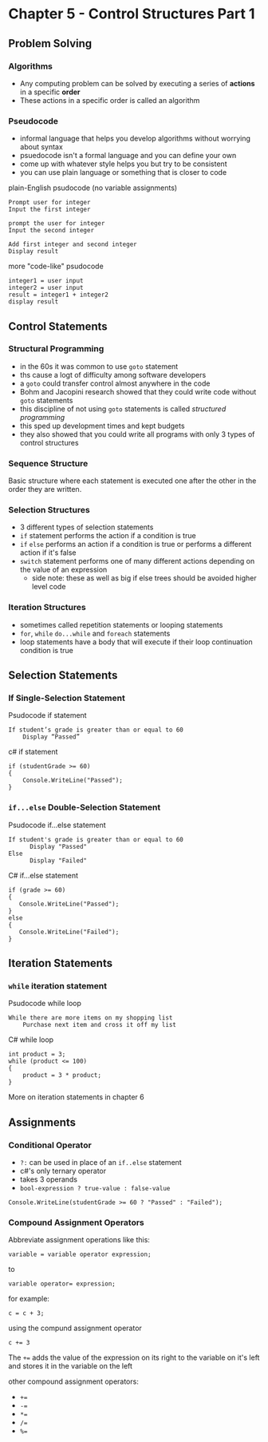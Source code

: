# Chapter 5 - Control Structures Part 1 #

## Problem Solving ##

### Algorithms ###

* Any computing problem can be solved by executing a series of **actions** in a specific **order**
* These actions in a specific order is called an algorithm

### Pseudocode ###

* informal language that helps you develop algorithms without worrying about syntax
* psuedocode isn't a formal language and you can define your own
* come up with whatever style helps you but try to be consistent
* you can use plain language or something that is closer to code

plain-English psudocode (no variable assignments)

```[psuedocode]
Prompt user for integer
Input the first integer

prompt the user for integer
Input the second integer

Add first integer and second integer
Display result
```

more "code-like" psudocode

```[psudocode]
integer1 = user input
integer2 = user input
result = integer1 + integer2
display result
```

## Control Statements ##

### Structural Programming ###

* in the 60s it was common to use `goto` statement
* ths cause a logt of difficulty among software developers
* a `goto` could transfer control almost anywhere in the code
* Bohm and Jacopini research showed that they could write code without `goto` statements
* this discipline of not using `goto` statements is called *structured programming*
* this sped up development times and kept budgets
* they also showed that you could write all programs with only 3 types of control structures

### Sequence Structure ###

Basic structure where each statement is executed one after the other in the order they are written.

### Selection Structures ###

* 3 different types of selection statements
* `if` statement performs the action if a condition is true
* `if` `else` performs an action if a condition is true or performs a different action if it's false
* `switch` statement performs one of many different actions depending on the value of an expression 
  * side note: these as well as big if else trees should be avoided higher level code

### Iteration Structures ###

* sometimes called repetition statements or looping statements
* `for`, `while` `do...while` and `foreach` statements
* loop statements have a body that will execute if their loop continuation condition is true

## Selection Statements ##

### If Single-Selection Statement ###

Psudocode if statement

```[psudocode]
If student’s grade is greater than or equal to 60
    Display “Passed”
```

c# if statement

```[C#]
if (studentGrade >= 60)
{
    Console.WriteLine("Passed");
}
```

### `if...else` Double-Selection Statement ###

Psudocode if...else statement

```[psudocode]
If student's grade is greater than or equal to 60
      Display "Passed"
Else
      Display "Failed"
```

C# if...else statement

```[C#]
if (grade >= 60)
{
   Console.WriteLine("Passed");
}
else
{
   Console.WriteLine("Failed");
}
```

## Iteration Statements ##

### `while` iteration statement ###

Psudocode while loop

```[psudocode]
While there are more items on my shopping list
    Purchase next item and cross it off my list
```

C# while loop

```[C#]
int product = 3;
while (product <= 100)
{
    product = 3 * product;
}
```

More on iteration statements in chapter 6

## Assignments ##

### Conditional Operator ###

* `?:` can be used in place of an `if..else` statement
* c#'s only ternary operator
* takes 3 operands
* `bool-expression ? true-value : false-value`

```[C#]
Console.WriteLine(studentGrade >= 60 ? "Passed" : "Failed");
```

### Compound Assignment Operators ###

Abbreviate assignment operations like this:

`variable = variable operator expression;`

to

`variable operator= expression;`

for example:

`c = c + 3;`

using the compund assignment operator

`c += 3`

The `+=` adds the value of the expression on its right to the variable on it's left and stores it in the variable on the left

other compound assignment operators:

* `+=`
* `-=`
* `*=`
* `/=`
* `%=`
